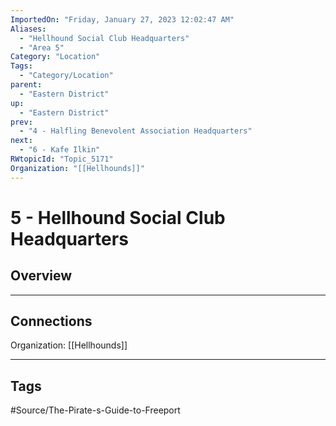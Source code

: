 ```yaml
---
ImportedOn: "Friday, January 27, 2023 12:02:47 AM"
Aliases:
  - "Hellhound Social Club Headquarters"
  - "Area 5"
Category: "Location"
Tags:
  - "Category/Location"
parent:
  - "Eastern District"
up:
  - "Eastern District"
prev:
  - "4 - Halfling Benevolent Association Headquarters"
next:
  - "6 - Kafe Ilkin"
RWtopicId: "Topic_5171"
Organization: "[[Hellhounds]]"
---
```

# 5 - Hellhound Social Club Headquarters
## Overview
---
## Connections
Organization: [[Hellhounds]]


---
## Tags
#Source/The-Pirate-s-Guide-to-Freeport


